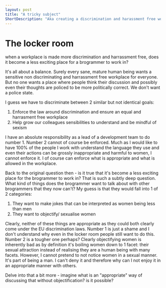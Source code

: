 ```yaml
---
layout: post
title: "A tricky subject"
ShortDescription: "Aka creating a discrimination and harassment free workplace"
---
```


# The locker room

when a workplace is made more discrimination and harrassment free, does it become a less exciting place for a brogrammer to work in?

It's all about a balance. Surely every sane, mature human being wants a sensitive non discriminating and harrassment free workplace for everyone. But no one wants a place where people think their discussion and possibly even their thoughts are policed to be more politically correct. We don't want a police state.

I guess we have to discriminate between 2 similar but not identical goals:

 1. Enforce the law around discrimination and ensure an equal and harrasment free workplace
 2. Help grow our colleagues sensibilities to understand and be mindful of sexism

I have an absolute responsibility as a lead of a development team to do number 1. Number 2 cannot of course be enforced. Much as I would like to have 100% of the people I work with understand the language they use and even their actions can be grossly inappropriate and harmful to women, I cannot enforce it. I of course can enforce what is appropriate and what is allowed in the workplace.

Back to the original question then - is it true that it's become a less exciting place for the brogrammer to work in? That is such a subtly deep question. What kind of things does the brogrammer want to talk about with other brogrammers that they now can't? My guess is that they would fall into 1 of 2 categories:

 1. They want to make jokes that can be interpreted as women being less than men
 2. They want to objectify/ sexualise women

Clearly, neither of these things are appropriate as they could both clearly come under the EU discrimination laws. Number 1 is just a shame and I don't understand why even in the locker room people still want to do this. Number 2 is a tougher one perhaps? Clearly objectifying women is inherently bad as by definition it's boiling women down to 1 facet: their sexual attraction instead of realising they are a human being with many facets. However, I cannot pretend to not notice women in a sexual manner. It's part of being a man. I can't deny it and therefore why can I not enjoy it in an appropriate manner with others.

Delve into that a bit more - imagine what is an "appropriate" way of discussing that without objectification? is it possible?

